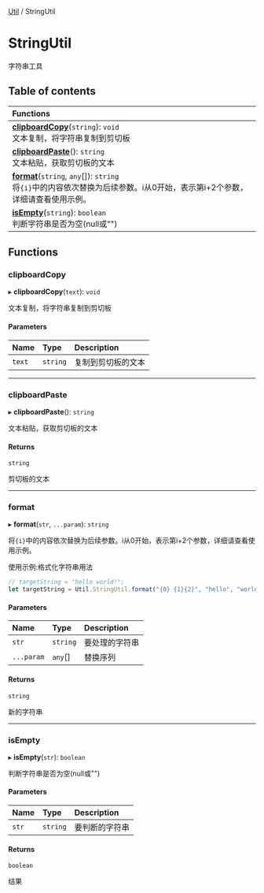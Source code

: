 [Util](Util.Util.md) / StringUtil

# StringUtil <Badge type="tip" text="Namespace" /> <Score text="StringUtil" />

字符串工具

## Table of contents

| Functions |
| :-----|
| **[clipboardCopy](Util.StringUtil.md#clipboardcopy)**(`string`): `void` <br> 文本复制，将字符串复制到剪切板|
| **[clipboardPaste](Util.StringUtil.md#clipboardpaste)**(): `string` <br> 文本粘贴，获取剪切板的文本|
| **[format](Util.StringUtil.md#format)**(`string`, `any`[]): `string` <br> 将`{i}`中的内容依次替换为后续参数。i从0开始，表示第i+2个参数，详细请查看使用示例。|
| **[isEmpty](Util.StringUtil.md#isempty)**(`string`): `boolean` <br> 判断字符串是否为空(null或"")|

## Functions

### clipboardCopy <Score text="clipboardCopy" /> 

▸ **clipboardCopy**(`text`): `void` <Badge type="tip" text="other" />

文本复制，将字符串复制到剪切板


#### Parameters

| Name | Type | Description |
| :------ | :------ | :------ |
| `text` | `string` | 复制到剪切板的文本 |


___

### clipboardPaste <Score text="clipboardPaste" /> 

▸ **clipboardPaste**(): `string` <Badge type="tip" text="other" />

文本粘贴，获取剪切板的文本


#### Returns

`string`

剪切板的文本

___

### format <Score text="format" /> 

▸ **format**(`str`, `...param`): `string` <Badge type="tip" text="other" />

将`{i}`中的内容依次替换为后续参数。i从0开始，表示第i+2个参数，详细请查看使用示例。


使用示例:格式化字符串用法
```ts
// targetString = "hello world!";
let targetString = Util.StringUtil.format("{0} {1}{2}", "hello", "world", "!"); 
```

#### Parameters

| Name | Type | Description |
| :------ | :------ | :------ |
| `str` | `string` |  要处理的字符串 |
| `...param` | `any`[] |  替换序列 |

#### Returns

`string`

新的字符串

___

### isEmpty <Score text="isEmpty" /> 

▸ **isEmpty**(`str`): `boolean` <Badge type="tip" text="other" />

判断字符串是否为空(null或"")


#### Parameters

| Name | Type | Description |
| :------ | :------ | :------ |
| `str` | `string` |  要判断的字符串 |

#### Returns

`boolean`

结果
